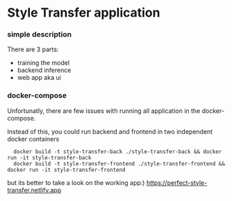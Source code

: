 # Style Transfer application

### simple description

There are 3 parts:
 - training the model
 - backend inference
 - web app aka ui

### docker-compose
Unfortunatly, there are few issues with running all application in the docker-compose.

Instead of this, you could run backend and frontend in two independent docker containers

```
  docker build -t style-transfer-back ./style-transfer-back && docker run -it style-transfer-back
  docker build -t style-transfer-frontend ./style-transfer-frontend && docker run -it style-transfer-frontend
```

but its better to take a look on the working app:)
https://perfect-style-transfer.netlify.app
